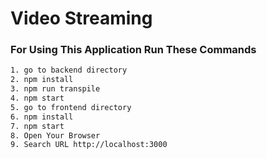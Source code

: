 # Video Streaming

### For Using This Application Run These Commands

```bash
1. go to backend directory
2. npm install
3. npm run transpile
4. npm start
5. go to frontend directory
6. npm install
7. npm start
8. Open Your Browser
9. Search URL http://localhost:3000

```
